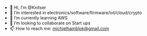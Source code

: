 - 👋 Hi, I’m @Knitser
- 👀 I’m interested in electronics/software/firmware/iot/cloud/crypto
- 🌱 I’m currently learning AWS
- 💞️ I’m looking to collaborate on Start ups
- 📫 How to reach me: michielhamblok@gmail.com

<!---
Knitser/Knitser is a ✨ special ✨ repository because its `README.md` (this file) appears on your GitHub profile.
You can click the Preview link to take a look at your changes.
--->
